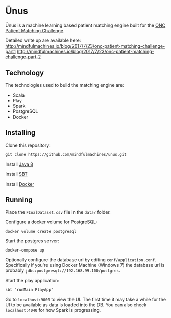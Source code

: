 # Ūnus

Ūnus is a machine learning based patient matching engine built for the [ONC Patient Matching Challenge][1]. 

Detailed write up are available here:
http://mindfulmachines.io/blog/2017/7/23/onc-patient-matching-challenge-part1
http://mindfulmachines.io/blog/2017/7/23/onc-patient-matching-challenge-part-2


## Technology
The technologies used to build the matching engine are:
* Scala
* Play
* Spark
* PostgreSQL
* Docker

## Installing
Clone this repository:

`git clone https://github.com/mindfulmachines/unus.git`

Install [Java 8][2]

Install [SBT][3]

Install [Docker][4]

## Running
Place the `FInalDataset.csv` file in the `data/` folder.

Configure a docker volume for PostgreSQL:

`docker volume create postgresql`

Start the postgres server:

`docker-compose up`

Optionally configure the database url by editing `conf/application.conf`. Specifically if you're using Docker Machine 
(Windows 7) the database url is probably `jdbc:postgresql://192.168.99.100/postgres`.

Start the play application:

`sbt "runMain PlayApp"`

Go to `localhost:9000` to view the UI. The first time it may take a while for the UI to be available as data is loaded into the DB. You can also check `localhost:4040` for how Spark is progressing.

[1]: https://www.patientmatchingchallenge.com
[2]: http://www.oracle.com/technetwork/java/javase/downloads/index.html
[3]: http://www.scala-sbt.org/download.html
[4]: https://docs.docker.com/engine/installation/#supported-platforms
